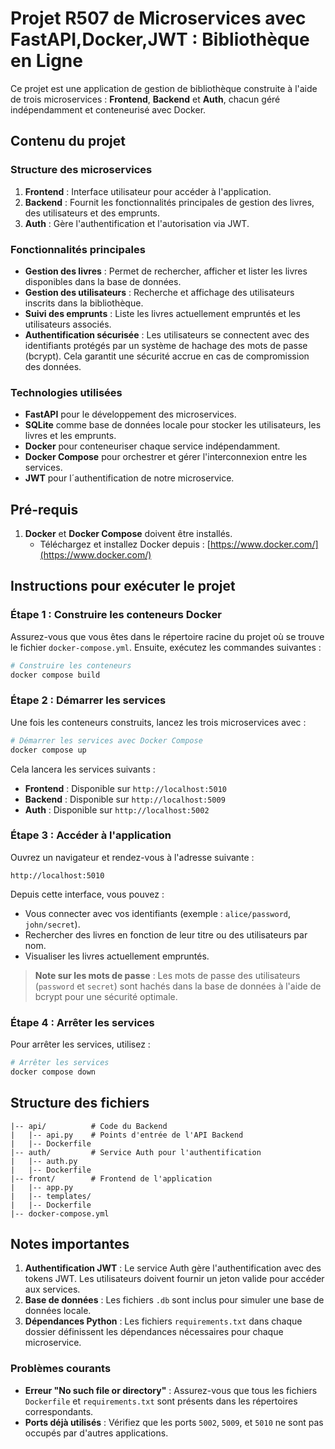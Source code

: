 # Projet R507 de Microservices avec FastAPI,Docker,JWT : Bibliothèque en Ligne

Ce projet est une application de gestion de bibliothèque construite à l'aide de trois microservices : **Frontend**, **Backend** et **Auth**, chacun géré indépendamment et conteneurisé avec Docker.

## Contenu du projet

### Structure des microservices
1. **Frontend** : Interface utilisateur pour accéder à l'application.
2. **Backend** : Fournit les fonctionnalités principales de gestion des livres, des utilisateurs et des emprunts.
3. **Auth** : Gère l'authentification et l'autorisation via JWT.

### Fonctionnalités principales
- **Gestion des livres** : Permet de rechercher, afficher et lister les livres disponibles dans la base de données.
- **Gestion des utilisateurs** : Recherche et affichage des utilisateurs inscrits dans la bibliothèque.
- **Suivi des emprunts** : Liste les livres actuellement empruntés et les utilisateurs associés.
- **Authentification sécurisée** : Les utilisateurs se connectent avec des identifiants protégés par un système de hachage des mots de passe (bcrypt). Cela garantit une sécurité accrue en cas de compromission des données.

### Technologies utilisées
- **FastAPI** pour le développement des microservices.
- **SQLite** comme base de données locale pour stocker les utilisateurs, les livres et les emprunts.
- **Docker** pour conteneuriser chaque service indépendamment.
- **Docker Compose** pour orchestrer et gérer l'interconnexion entre les services.
- **JWT** pour l´authentification de notre microservice.

## Pré-requis
1. **Docker** et **Docker Compose** doivent être installés.
   - Téléchargez et installez Docker depuis : [https://www.docker.com/](https://www.docker.com/)

## Instructions pour exécuter le projet

### Étape 1 : Construire les conteneurs Docker

Assurez-vous que vous êtes dans le répertoire racine du projet où se trouve le fichier `docker-compose.yml`. Ensuite, exécutez les commandes suivantes :

```bash
# Construire les conteneurs
docker compose build
```

### Étape 2 : Démarrer les services

Une fois les conteneurs construits, lancez les trois microservices avec :

```bash
# Démarrer les services avec Docker Compose
docker compose up
```

Cela lancera les services suivants :
- **Frontend** : Disponible sur `http://localhost:5010`
- **Backend** : Disponible sur `http://localhost:5009`
- **Auth** : Disponible sur `http://localhost:5002`

### Étape 3 : Accéder à l'application

Ouvrez un navigateur et rendez-vous à l'adresse suivante :

```
http://localhost:5010
```

Depuis cette interface, vous pouvez :
- Vous connecter avec vos identifiants (exemple : `alice/password`, `john/secret`).
- Rechercher des livres en fonction de leur titre ou des utilisateurs par nom.
- Visualiser les livres actuellement empruntés.

> **Note sur les mots de passe** : Les mots de passe des utilisateurs (`password` et `secret`) sont hachés dans la base de données à l'aide de bcrypt pour une sécurité optimale.

### Étape 4 : Arrêter les services

Pour arrêter les services, utilisez :

```bash
# Arrêter les services
docker compose down
```

## Structure des fichiers

```plaintext
|-- api/          # Code du Backend
|   |-- api.py    # Points d'entrée de l'API Backend
|   |-- Dockerfile
|-- auth/         # Service Auth pour l'authentification
|   |-- auth.py
|   |-- Dockerfile
|-- front/        # Frontend de l'application
|   |-- app.py
|   |-- templates/
|   |-- Dockerfile
|-- docker-compose.yml
```

## Notes importantes
1. **Authentification JWT** : Le service Auth gère l'authentification avec des tokens JWT. Les utilisateurs doivent fournir un jeton valide pour accéder aux services.
2. **Base de données** : Les fichiers `.db` sont inclus pour simuler une base de données locale.
3. **Dépendances Python** : Les fichiers `requirements.txt` dans chaque dossier définissent les dépendances nécessaires pour chaque microservice.

### Problèmes courants
- **Erreur "No such file or directory"** : Assurez-vous que tous les fichiers `Dockerfile` et `requirements.txt` sont présents dans les répertoires correspondants.
- **Ports déjà utilisés** : Vérifiez que les ports `5002`, `5009`, et `5010` ne sont pas occupés par d'autres applications.



